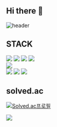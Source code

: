 ## Hi there 👋

![header](https://capsule-render.vercel.app/api?type=waving&color=gradient&customColorList=10&height=200&text=JJINUENG's%20GITHUB&fontSize=50&animation=twinkling&fontAlign=68&fontAlignY=36)

## STACK
<img src="https://img.shields.io/badge/Python-3776AB?style=flat-square&logo=Python&logoColor=white"/>
<img src="https://img.shields.io/badge/C++-00599C?style=flat-square&logo=C%2B%2B&logoColor=white"/>
<img src="https://img.shields.io/badge/HTML5-E34F26?style=flat-square&logo=html5&logoColor=white"/>
<img src="https://img.shields.io/badge/CSS3-1572B6?style=flat-square&logo=css3&logoColor=white"/>
<br>
<img src="https://img.shields.io/badge/React-61DAFB?style=flat-square&logo=react&logoColor=white"/>
<br>
<img src="https://img.shields.io/badge/VisualStudioCode-007ACC?style=flat-square&logo=visualstudiocode&logoColor=white"/>
<img src="https://img.shields.io/badge/Docker-2496ED?style=flat-squeare&logo=docker&logoColor=white"/>
<img src="https://img.shields.io/badge/Linux-FCC624?style=flat-squrare&logo=linux&logoColor=white"/>

## solved.ac
[![Solved.ac프로필](http://mazassumnida.wtf/api/generate_badge?boj=gurugikr23)](https://solved.ac/gurugikr23)

<img src="http://mazandi.herokuapp.com/api?handle=gurugikr23&theme=warm"/>



<!--
**JJW1223/JJW1223** is a ✨ _special_ ✨ repository because its `README.md` (this file) appears on your GitHub profile.

Here are some ideas to get you started:

- 🔭 I’m currently working on ...
- 🌱 I’m currently learning ...
- 👯 I’m looking to collaborate on ...
- 🤔 I’m looking for help with ...
- 💬 Ask me about ...
- 📫 How to reach me: ...
- 😄 Pronouns: ...
- ⚡ Fun fact: ...
-->
